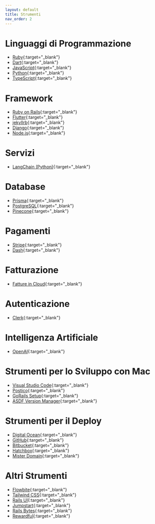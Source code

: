 ```yaml
---
layout: default
title: Strumenti
nav_order: 2
---
```


# Linguaggi di Programmazione
- [Ruby](https://www.ruby-lang.org/it/){:target="_blank"}
- [Dart](https://dart.dev/){:target="_blank"}
- [JavaScript](https://developer.mozilla.org/en-US/docs/Web/JavaScript){:target="_blank"}
- [Python](https://www.python.org/){:target="_blank"}
- [TypeScript](https://www.typescriptlang.org/){:target="_blank"}

# Framework
- [Ruby on Rails](https://rubyonrails.org/){:target="_blank"}
- [Flutter](https://flutter.dev/){:target="_blank"}
- [jekyllrb](https://jekyllrb.com/){:target="_blank"}
- [Django](https://www.djangoproject.com/){:target="_blank"}
- [Node.js](https://nodejs.org/en){:target="_blank"}




# Servizi
- [LangChain (Python)](https://python.langchain.com/){:target="_blank"}

# Database
- [Prisma](https://www.prisma.io/){:target="_blank"}
- [PostgreSQL](https://www.postgresql.org/){:target="_blank"}
- [Pinecone](https://www.pinecone.io/){:target="_blank"}

# Pagamenti
- [Stripe](https://stripe.com/){:target="_blank"}
- [Dash](https://www.dash.org/){:target="_blank"}

# Fatturazione
- [Fatture in Cloud](https://www.fattureincloud.it/){:target="_blank"}

# Autenticazione
- [Clerk](https://clerk.com/){:target="_blank"}

# Intelligenza Artificiale
- [OpenAI](https://open.ai/){:target="_blank"}

# Strumenti per lo Sviluppo con Mac
- [Visual Studio Code](https://code.visualstudio.com/){:target="_blank"}
- [Postico](https://eggerapps.at/postico2/){:target="_blank"}
- [GoRails Setup](https://gorails.com/setup/macos/13-ventura){:target="_blank"}
- [ASDF Version Manager](https://asdf-vm.com/){:target="_blank"}

# Strumenti per il Deploy
- [Digital Ocean](https://www.digitalocean.com/){:target="_blank"}
- [GitHub](https://github.com/){:target="_blank"}
- [Bitbucket](https://bitbucket.org/){:target="_blank"}
- [Hatchbox](https://hatchbox.io/){:target="_blank"}
- [Mister Domain](https://misterdomain.eu/){:target="_blank"}

# Altri Strumenti
- [Flowbite](https://flowbite.com/){:target="_blank"}
- [Tailwind CSS](https://tailwindcss.com/){:target="_blank"}
- [Rails UI](https://railsui.com/){:target="_blank"}
- [Jumpstart](https://jumpstartrails.com/){:target="_blank"}
- [Rails Bytes](https://railsbytes.com/){:target="_blank"}
- [Rewardful](https://getrewardful.com/){:target="_blank"}